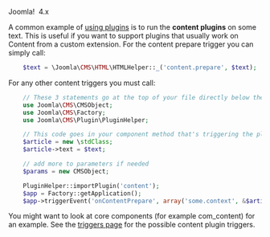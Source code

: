 <!-- Filename: J4.x:Triggering_content_plugins_in_your_extension / Display title: Triggering content plugins in your extension -->

Joomla!  4.x

A common example of [using
plugins](https://docs.joomla.org/Supporting_plugins_in_your_component "Special:MyLanguage/Supporting plugins in your component")
is to run the **content plugins** on some text. This is useful if you
want to support plugins that usually work on Content from a custom
extension. For the content prepare trigger you can simply call:

```php
    $text = \Joomla\CMS\HTML\HTMLHelper::_('content.prepare', $text);
```

For any other content triggers you must call:

```php
    // These 3 statements go at the top of your file directly below the JEXEC statement
    use Joomla\CMS\CMSObject;
    use Joomla\CMS\Factory;
    use Joomla\CMS\Plugin\PluginHelper;

    // This code goes in your component method that's triggering the plugins
    $article = new \stdClass;
    $article->text = $text;

    // add more to parameters if needed
    $params = new CMSObject;

    PluginHelper::importPlugin('content');
    $app = Factory::getApplication();
    $app->triggerEvent('onContentPrepare', array('some.context', &$article, &$params, 0));
```

You might want to look at core components (for example com_content) for
an example. See the [triggers
page](https://docs.joomla.org/Plugin/Events "Special:MyLanguage/Plugin/Events")
for the possible content plugin triggers.
